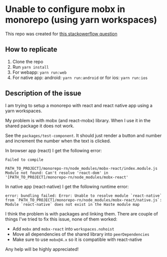 # Unable to configure mobx in monorepo (using yarn workspaces)

This repo was created for [this stackowerflow question](https://stackoverflow.com/questions/54482106/unable-to-configure-mobx-in-monorepo-using-yarn-workspaces)

## How to replicate
1. Clone the repo
2. Run `yarn install`
3. For webapp: `yarn run:web`
4. For native app: android: `yarn run:android` or for ios: `yarn run:ios`

## Description of the issue
I am trying to setup a monorepo with react and react native app using a yarn workspaces.

My problem is with mobx (and react-mobx) library. When I use it in the shared package it does not work.

See the `packages/test-component`. It should just render a button and number and increment the number when the text is clicked.

In browser app (react) I get the following error: 

```
Failed to compile

PATH_TO_PROJECT]/monorepo-rn/node_modules/mobx-react/index.module.js
Module not found: Can't resolve 'react-dom' in '[PATH_TO_PROJECT]/monorepo-rn/node_modules/mobx-react'
```

In native app (react-native) I get the following runtime error: 
```
error: bundling failed: Error: Unable to resolve module `react-native` from `PATH_TO_PROJECT]/monorepo-rn/node_modules/mobx-react/native.js`: Module `react-native` does not exist in the Haste module map
```

I think the problem is with packages and linking them. There are couple of things I've tried to fix this issue, none of them worked: 

 - Add `mobx` and `mobx-react` into `workspaces.nohoist`  
 - Move all dependencies of the shared library into `peerDependencies`
 - Make sure to use `mobx@4.x` so it is compatible with react-native

Any help will be highly appreciated!
